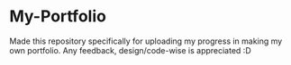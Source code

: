 # My-Portfolio
Made this repository specifically for uploading my progress in making my own portfolio. Any feedback, design/code-wise is appreciated :D
